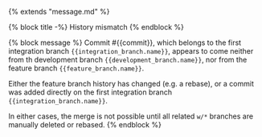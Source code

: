 {% extends "message.md" %}

{% block title -%}
History mismatch
{% endblock %}

{% block message %}
Commit #{{commit}}, which belongs to the first integration branch
`{{integration_branch.name}}`, appears to come neither from
th development branch `{{development_branch.name}}`, nor from the
feature branch `{{feature_branch.name}}`.

Either the feature branch history has changed (e.g. a rebase),
or a commit was added directly on the first integration branch
`{{integration_branch.name}}`.

In either cases, the merge is not possible until all related `w/*`
branches are manually deleted or rebased.
{% endblock %}
